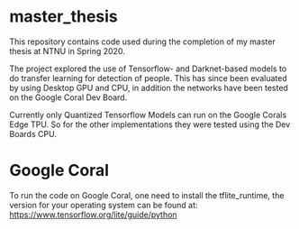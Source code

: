 # master_thesis
This repository contains code used during the completion of my master thesis at NTNU in Spring 2020.

The project explored the use of Tensorflow- and Darknet-based models to do transfer learning for detection of people.
This has since been evaluated by using Desktop GPU and CPU, in addition the networks have been tested on the Google Coral Dev Board.

Currently only Quantized Tensorflow Models can run on the Google Corals Edge TPU. So for the other implementations they were tested using the Dev Boards CPU.

# Google Coral
To run the code on Google Coral, one need to install the tflite_runtime, the version for your operating system can be found at: https://www.tensorflow.org/lite/guide/python
